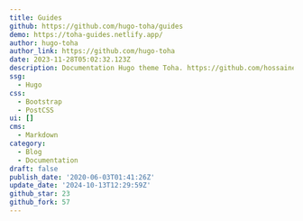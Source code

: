 ```yaml
---
title: Guides
github: https://github.com/hugo-toha/guides
demo: https://toha-guides.netlify.app/
author: hugo-toha
author_link: https://github.com/hugo-toha
date: 2023-11-28T05:02:32.123Z
description: Documentation Hugo theme Toha. https://github.com/hossainemruz/toha.
ssg:
  - Hugo
css:
  - Bootstrap
  - PostCSS
ui: []
cms:
  - Markdown
category:
  - Blog
  - Documentation
draft: false
publish_date: '2020-06-03T01:41:26Z'
update_date: '2024-10-13T12:29:59Z'
github_star: 23
github_fork: 57
---
```

